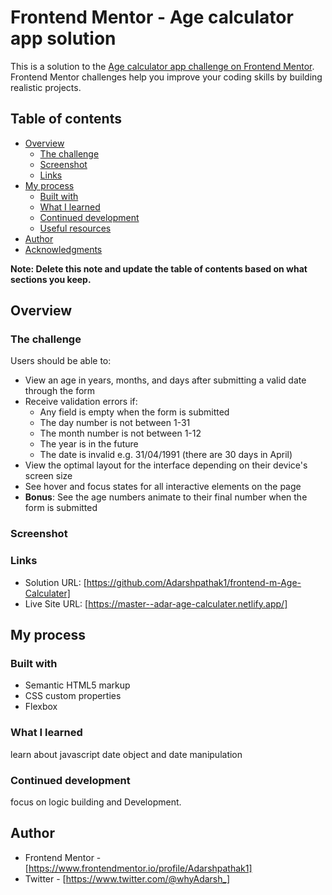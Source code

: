 # Frontend Mentor - Age calculator app solution

This is a solution to the [Age calculator app challenge on Frontend Mentor](https://www.frontendmentor.io/challenges/age-calculator-app-dF9DFFpj-Q). Frontend Mentor challenges help you improve your coding skills by building realistic projects. 

## Table of contents

- [Overview](#overview)
  - [The challenge](#the-challenge)
  - [Screenshot](#screenshot)
  - [Links](#links)
- [My process](#my-process)
  - [Built with](#built-with)
  - [What I learned](#what-i-learned)
  - [Continued development](#continued-development)
  - [Useful resources](#useful-resources)
- [Author](#author)
- [Acknowledgments](#acknowledgments)

**Note: Delete this note and update the table of contents based on what sections you keep.**

## Overview

### The challenge

Users should be able to:

- View an age in years, months, and days after submitting a valid date through the form
- Receive validation errors if:
  - Any field is empty when the form is submitted
  - The day number is not between 1-31
  - The month number is not between 1-12
  - The year is in the future
  - The date is invalid e.g. 31/04/1991 (there are 30 days in April)
- View the optimal layout for the interface depending on their device's screen size
- See hover and focus states for all interactive elements on the page
- **Bonus**: See the age numbers animate to their final number when the form is submitted

### Screenshot


### Links

- Solution URL: [https://github.com/Adarshpathak1/frontend-m-Age-Calculater]
- Live Site URL: [https://master--adar-age-calculater.netlify.app/]

## My process

### Built with

- Semantic HTML5 markup
- CSS custom properties
- Flexbox


### What I learned

learn about javascript date object and date manipulation

### Continued development

focus on logic building and Development.
## Author

- Frontend Mentor - [https://www.frontendmentor.io/profile/Adarshpathak1]
- Twitter - [https://www.twitter.com/@whyAdarsh_]
